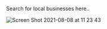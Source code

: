 Search for local businesses here..

![Screen Shot 2021-08-08 at 11 23 43](https://user-images.githubusercontent.com/50148498/128622321-37fabcb2-3c73-4a3b-809e-1e993f7d0bf5.png)
